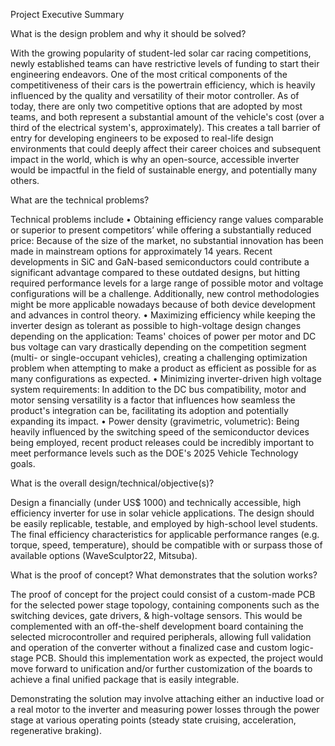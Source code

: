 Project Executive Summary

What is the design problem and why it should be solved?

With the growing popularity of student-led solar car racing competitions, newly established teams can have restrictive levels of funding to start their engineering endeavors. One of the most critical components of the competitiveness of their cars is the powertrain efficiency, which is heavily influenced by the quality and versatility of their motor controller. As of today, there are only two competitive options that are adopted by most teams, and both represent a substantial amount of the vehicle's cost (over a third of the electrical system's, approximately). This creates a tall barrier of entry for developing engineers to be exposed to real-life design environments that could deeply affect their career choices and subsequent impact in the world, which is why an open-source, accessible inverter would be impactful in the field of sustainable energy, and potentially many others.

What are the technical problems?

Technical problems include
•	Obtaining efficiency range values comparable or superior to present competitors’ while offering a substantially reduced price: 
Because of the size of the market, no substantial innovation has been made in mainstream options for approximately 14 years. Recent developments in SiC and GaN-based semiconductors could contribute a significant advantage compared to these outdated designs, but hitting required performance levels for a large range of possible motor and voltage configurations will be a challenge. Additionally, new control methodologies might be more applicable nowadays because of both device development and advances in control theory.
•	Maximizing efficiency while keeping the inverter design as tolerant as possible to high-voltage design changes depending on the application: 
Teams' choices of power per motor and DC bus voltage can vary drastically depending on the competition segment (multi- or single-occupant vehicles), creating a challenging optimization problem when attempting to make a product as efficient as possible for as many configurations as expected.
•	Minimizing inverter-driven high voltage system requirements: 
In addition to the DC bus compatibility, motor and motor sensing versatility is a factor that influences how seamless the product's integration can be, facilitating its adoption and potentially expanding its impact.
•	Power density (gravimetric, volumetric):
Being heavily influenced by the switching speed of the semiconductor devices being employed, recent product releases could be incredibly important to meet performance levels such as the DOE's 2025 Vehicle Technology goals.

What is the overall design/technical/objective(s)?

Design a financially (under US$ 1000) and technically accessible, high efficiency inverter for use in solar vehicle applications. The design should be easily replicable, testable, and employed by high-school level students. The final efficiency characteristics for applicable performance ranges (e.g. torque, speed, temperature), should be compatible with or surpass those of available options (WaveSculptor22, Mitsuba).

What is the proof of concept? What demonstrates that the solution works?

The proof of concept for the project could consist of a custom-made PCB for the selected power stage topology, containing components such as the switching devices, gate drivers, & high-voltage sensors. This would be complemented with an off-the-shelf development board containing the selected microcontroller and required peripherals, allowing full validation and operation of the converter without a finalized case and custom logic-stage PCB. Should this implementation work as expected, the project would move forward to unification and/or further customization of the boards to achieve a final unified package that is easily integrable.

Demonstrating the solution may involve attaching either an inductive load or a real motor to the inverter and measuring power losses through the power stage at various operating points (steady state cruising, acceleration, regenerative braking).
